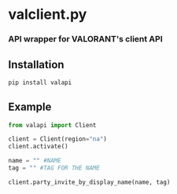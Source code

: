 # valclient.py

### API wrapper for VALORANT's client API

## Installation
```python
pip install valapi
```

## Example

```python
from valapi import Client

client = Client(region="na")
client.activate()

name = "" #NAME
tag = "" #TAG FOR THE NAME

client.party_invite_by_display_name(name, tag)
```
